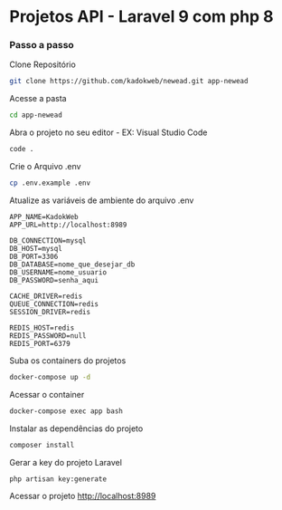 
# Projetos API - Laravel 9 com php 8


### Passo a passo
Clone Repositório
```sh
git clone https://github.com/kadokweb/newead.git app-newead
```


Acesse a pasta
```sh
cd app-newead
```
Abra o projeto no seu editor - EX: Visual Studio Code
```sh
code .
```
Crie o Arquivo .env
```sh
cp .env.example .env
```


Atualize as variáveis de ambiente do arquivo .env
```dosini
APP_NAME=KadokWeb
APP_URL=http://localhost:8989

DB_CONNECTION=mysql
DB_HOST=mysql
DB_PORT=3306
DB_DATABASE=nome_que_desejar_db
DB_USERNAME=nome_usuario
DB_PASSWORD=senha_aqui

CACHE_DRIVER=redis
QUEUE_CONNECTION=redis
SESSION_DRIVER=redis

REDIS_HOST=redis
REDIS_PASSWORD=null
REDIS_PORT=6379
```


Suba os containers do projetos
```sh
docker-compose up -d
```


Acessar o container
```sh
docker-compose exec app bash
```


Instalar as dependências do projeto
```sh
composer install
```


Gerar a key do projeto Laravel
```sh
php artisan key:generate
```


Acessar o projeto
[http://localhost:8989](http://localhost:8989)
